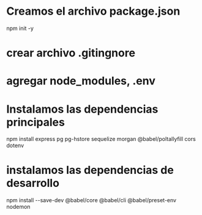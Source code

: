 # Creamos el archivo package.json
npm init -y

# crear archivo .gitingnore 
# agregar node_modules, .env

# Instalamos las dependencias principales
npm install express pg pg-hstore sequelize morgan @babel/poltallyfill cors dotenv

# instalamos las dependencias de desarrollo
npm install --save-dev @babel/core @babel/cli @babel/preset-env nodemon